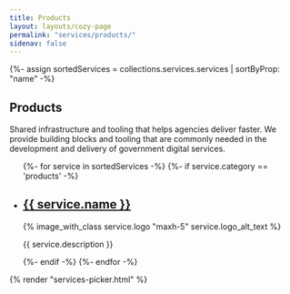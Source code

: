 ```yaml
---
title: Products
layout: layouts/cozy-page
permalink: "services/products/"
sidenav: false
---
```


{%- assign sortedServices = collections.services.services | sortByProp: "name" -%}
<div class="grid-row padding-bottom-4">
  <h2 class="margin-bottom-0">Products</h2>
  <p>
    <span class="text-bold">Shared infrastructure and tooling that helps agencies deliver faster.</span>
We provide building blocks and tooling that are commonly needed in the development and delivery of government digital services.
  </p>
  <ul class="usa-card-group">
{%- for service in sortedServices -%}
{%- if service.category == 'products' -%}
    <li class="service usa-card tablet:grid-col-4">
      <div class="usa-card__container overflow-y-hidden text-center maxh-card-lg">
        <div class="usa-card__header">
          <h2 class="usa-card__heading"><a href="{{ service.link}}">{{ service.name }}</a></h2>
        </div>
        <div class="usa-card__media usa-card__media--inset">
          <div class="usa-card__img">
            {% image_with_class service.logo "maxh-5" service.logo_alt_text %}
          </div>
        </div>
        <div class="usa-card__body">
          <p>{{ service.description }}</p>
        </div>
      </div>
    </li>
{%- endif -%}
{%- endfor -%}
  </ul>
</div>

{% render "services-picker.html" %}
